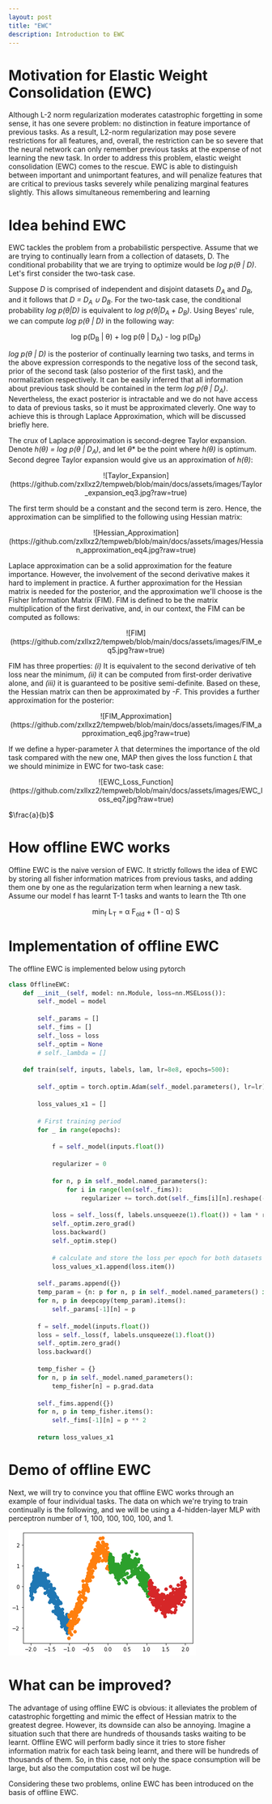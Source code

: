 ```yaml
---
layout: post
title: "EWC"
description: Introduction to EWC
---
```




Motivation for Elastic Weight Consolidation (EWC)
============
Although L-2 norm regularization moderates catastrophic forgetting in some sense, it has one severe problem: no distinction in feature importance
of previous tasks. As a result, L2-norm regularization may pose severe restrictions for all features, and, overall, the restriction can be so severe that the
neural network can only remember previous tasks at the expense of not learning the new task. In order to address this problem,
elastic weight consolidation (EWC) comes to the rescue. EWC is able to distinguish between important and unimportant features, and will
penalize features that are critical to previous tasks severely while penalizing marginal features slightly. This allows simultaneous remembering and learning



Idea behind EWC
============

EWC tackles the problem from a probabilistic perspective. Assume that we are trying to continually learn from a collection of datasets, D. The
conditional probability that we are trying to optimize would be *<span>log p(θ | D)</span>*. Let's first consider the two-task case.

Suppose *<span>D</span>* is comprised of independent and disjoint datasets *<span>D<sub>A</sub></span>* and
*<span>D<sub>B</sub></span>*, and it follows that *<span>D = D<sub>A</sub> ∪ D<sub>B</sub></span>*. For the 
two-task case, the conditional probability *<span>log p(θ|D)</span>* is equivalent to *<span>log p(θ|D<sub>A</sub> + D<sub>B</sub>)</span>*.
Using Beyes' rule, we can compute *<span>log p(θ | D)</span>* in the following way:

<p align="center">
    log p(D<sub>B</sub> | θ) + log p(θ | D<sub>A</sub>) - log p(D<sub>B</sub>)
</p>

*<span>log p(θ | D)</span>* is the posterior of continually learning two tasks, and terms in the above expression
corresponds to the negative loss of the second task, prior of the second task (also posterior of the first task),
and the normalization respectively. It can be easily inferred that all information about previous task should be contained
in the term *<span>log p(θ | D<sub>A</sub>)</span>*. Nevertheless, the exact posterior is intractable and 
we do not have access to data of previous tasks, so it must be approximated cleverly. One way to achieve this is through Laplace 
Approximation, which will be discussed briefly here.

The crux of Laplace approximation is second-degree Taylor expansion. Denote *<span> h(θ) = log p(θ | D<sub>A</sub>)</span>*, and let *<span>θ*</span>* be the point where *<span>h(θ)</span>*
is optimum. Second degree Taylor expansion would give us an approximation of *<span>h(θ)</span>*:

<p align="center">
![Taylor_Expansion] (https://github.com/zxllxz2/tempweb/blob/main/docs/assets/images/Taylor_expansion_eq3.jpg?raw=true)
</p>

The first term should be a constant and the second term is zero. Hence, the approximation can be simplified
to the following using Hessian matrix:

<p align="center">
![Hessian_Approximation] (https://github.com/zxllxz2/tempweb/blob/main/docs/assets/images/Hessian_approximation_eq4.jpg?raw=true)
</p>

Laplace approximation can be a solid approximation for the feature importance. However, the involvement
of the second derivative makes it hard to implement in practice. A further approximation for the Hessian
matrix is needed for the posterior, and the approximation we'll choose is the Fisher Information Matrix (FIM).
FIM is defined to be the matrix multiplication of the first derivative, and, in our context, the FIM can be computed
as follows:

<p align="center">
![FIM] (https://github.com/zxllxz2/tempweb/blob/main/docs/assets/images/FIM_eq5.jpg?raw=true)
</p>

FIM has three properties: *<span>(i)</span>* It is equivalent to the second derivative of teh loss near the 
minimum, *<span>(ii)</span>* it can be computed from first-order derivative alone, and *<span>(iii)</span>* it 
is guaranteed to be positive semi-definite. Based on these, the Hessian matrix can then be approximated by *<span>-F</span>*.
This provides a further approximation for the posterior:

<p align="center">
![FIM_Approximation] (https://github.com/zxllxz2/tempweb/blob/main/docs/assets/images/FIM_approximation_eq6.jpg?raw=true)
</p>

If we define a hyper-parameter *<span>λ</span>* that determines the importance of the old task compared with the new one, 
MAP then gives the loss function *<span>L</span>* that we should minimize in EWC for two-task case:

<p align="center">
![EWC_Loss_Function] (https://github.com/zxllxz2/tempweb/blob/main/docs/assets/images/EWC_loss_eq7.jpg?raw=true)
</p>



$\frac{a}{b}$





How offline EWC works
============

Offline EWC is the naive version of EWC. It strictly follows the idea of EWC by storing all fisher information matrices from previous tasks,
and adding them one by one as the regularization term when learning a new task. Assume our model f has learnt T-1 tasks and
wants to learn the Tth one

<p align="center">
    min<sub>f</sub> L<sub>T</sub> = &alpha; F<sub>old</sub> + (1 - &alpha;) S
</p>



Implementation of offline EWC
============

The offline EWC is implemented below using pytorch

~~~python
class OfflineEWC:
    def __init__(self, model: nn.Module, loss=nn.MSELoss()):
        self._model = model

        self._params = []
        self._fims = []
        self._loss = loss
        self._optim = None
        # self._lambda = []

    def train(self, inputs, labels, lam, lr=8e8, epochs=500):

        self._optim = torch.optim.Adam(self._model.parameters(), lr=lr)

        loss_values_x1 = []

        # First training period
        for _ in range(epochs):

            f = self._model(inputs.float())

            regularizer = 0

            for n, p in self._model.named_parameters():
                for i in range(len(self._fims)):
                    regularizer += torch.dot(self._fims[i][n].reshape(-1), ((p - self._params[i][n]) ** 2).reshape(-1))

            loss = self._loss(f, labels.unsqueeze(1).float()) + lam * regularizer
            self._optim.zero_grad()
            loss.backward()
            self._optim.step()

            # calculate and store the loss per epoch for both datasets
            loss_values_x1.append(loss.item())

        self._params.append({})
        temp_param = {n: p for n, p in self._model.named_parameters() if p.requires_grad}
        for n, p in deepcopy(temp_param).items():
            self._params[-1][n] = p

        f = self._model(inputs.float())
        loss = self._loss(f, labels.unsqueeze(1).float())
        self._optim.zero_grad()
        loss.backward()

        temp_fisher = {}
        for n, p in self._model.named_parameters():
            temp_fisher[n] = p.grad.data

        self._fims.append({})
        for n, p in temp_fisher.items():
            self._fims[-1][n] = p ** 2

        return loss_values_x1
~~~

Demo of offline EWC
============

Next, we will try to convince you that offline EWC works through an example of four individual tasks. The data on which we're trying to train
continually is the following, and we will be using a 4-hidden-layer MLP with perceptron number of 1, 100, 100, 100, 100, and 1.

![offline4_data](https://github.com/zxllxz2/tempweb/blob/main/docs/assets/images/data_online4.png?raw=true)


What can be improved?
============

The advantage of using offline EWC is obvious: it alleviates the problem of catastrophic forgetting and mimic the effect
of Hessian matrix to the greatest degree. However, its downside can also be annoying. Imagine a situation such that there are hundreds of thousands
tasks waiting to be learnt. Offline EWC will perform badly since it tries to store fisher information matrix for each task being
learnt, and there will be hundreds of thousands of them. So, in this case, not only the space consumption will be large, but also the
computation cost wil be huge.

Considering these two problems, online EWC has been introduced on the basis of offline EWC.
